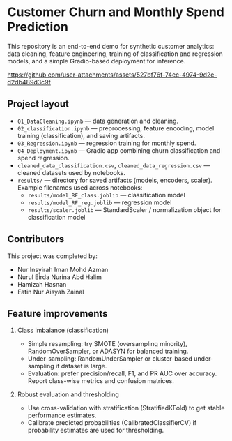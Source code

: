 # Customer Churn and Monthly Spend Prediction

This repository is an end-to-end demo for synthetic customer analytics: data cleaning, feature engineering, training of classification and regression models, and a simple Gradio-based deployment for inference.

https://github.com/user-attachments/assets/527bf76f-74ec-4974-9d2e-d2db489d3c9f

## Project layout

- `01_DataCleaning.ipynb` — data generation and cleaning.
- `02_classification.ipynb` — preprocessing, feature encoding, model training (classification), and saving artifacts.
- `03_Regression.ipynb` — regression training for monthly spend.
- `04_Deployment.ipynb` — Gradio app combining churn classification and spend regression.
- `cleaned_data_classification.csv`, `cleaned_data_regression.csv` — cleaned datasets used by notebooks.
- `results/` — directory for saved artifacts (models, encoders, scaler). Example filenames used across notebooks:
  - `results/model_RF_class.joblib` — classification model
  - `results/model_RF_reg.joblib` — regression model
  - `results/scaler.joblib` — StandardScaler / normalization object for classification model

## Contributors

This project was completed by:

- Nur Insyirah Iman Mohd Azman
- Nurul Eirda Nurina Abd Halim
- Hamizah Hasnan
- Fatin Nur Aisyah Zainal

## Feature improvements
1) Class imbalance (classification)
	- Simple resampling: try SMOTE (oversampling minority), RandomOverSampler, or ADASYN for balanced training.
	- Under-sampling: RandomUnderSampler or cluster-based under-sampling if dataset is large.
	- Evaluation: prefer precision/recall, F1, and PR AUC over accuracy. Report class-wise metrics and confusion matrices.

2) Robust evaluation and thresholding
	- Use cross-validation with stratification (StratifiedKFold) to get stable performance estimates.
	- Calibrate predicted probabilities (CalibratedClassifierCV) if probability estimates are used for thresholding.
